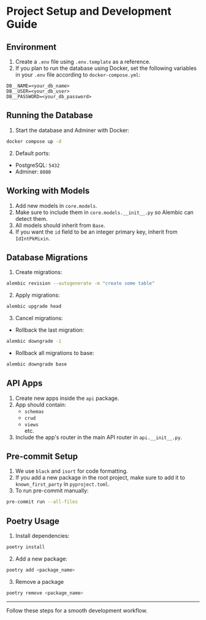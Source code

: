 # Project Setup and Development Guide

## Environment

1. Create a `.env` file using `.env.template` as a reference.
2. If you plan to run the database using Docker, set the following variables in your `.env` file according to `docker-compose.yml`:

```
DB__NAME=<your_db_name>
DB__USER=<your_db_user>
DB__PASSWORD=<your_db_password>
```

## Running the Database

1. Start the database and Adminer with Docker:

```bash
docker compose up -d
```

2. Default ports:

- PostgreSQL: `5432`
- Adminer: `8080`

## Working with Models

1. Add new models in `core.models`.
2. Make sure to include them in `core.models.__init__.py` so Alembic can detect them.
3. All models should inherit from `Base`.
4. If you want the `id` field to be an integer primary key, inherit from `IdIntPkMixin`.

## Database Migrations

1. Create migrations:

```bash
alembic revision --autogenerate -m "create some table"
```

2. Apply migrations:

```bash
alembic upgrade head
```

3. Cancel migrations:

- Rollback the last migration:
```bash
alembic downgrade -1
```
- Rollback all migrations to base:
```bash
alembic downgrade base
```

## API Apps

1. Create new apps inside the `api` package.
2. App should contain:
   - `schemas`
   - `crud`
   - `views`  
   etc.
3. Include the app's router in the main API router in `api.__init__.py`.

## Pre-commit Setup

1. We use `black` and `isort` for code formatting.
2. If you add a new package in the root project, make sure to add it to `known_first_party` in `pyproject.toml`.
3. To run pre-commit manually:

```bash
pre-commit run --all-files
```

## Poetry Usage

1. Install dependencies:

```bash
poetry install
```

2. Add a new package:

```bash
poetry add <package_name>
```

3. Remove a package

```bash
poetry remove <package_name>
```

---

Follow these steps for a smooth development workflow.
